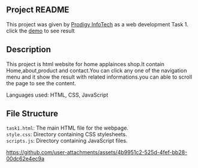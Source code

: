 ## Project README ##
This project was given by [Prodigy InfoTech](https://prodigyinfotech.dev/) as a web development Task 1.<br/>
 click the [demo](http://127.0.0.1:5500/task1.html)
to see result

## Description
This project is html website for home applainces shop.It contain Home,about,product and contact.You can click any one of the navigation menu and it show the result with related informations.you can able to scroll the page to see the content.

Languages used: HTML, CSS, JavaScript

## File Structure
```task1.html```: The main HTML file for the webpage.<br/>
```style.css```: Directory containing CSS stylesheets.<br/>
```scripts.js```: Directory containing JavaScript files.

https://github.com/user-attachments/assets/4b9951c2-525d-4fef-bb28-00dc62e4ec9a
